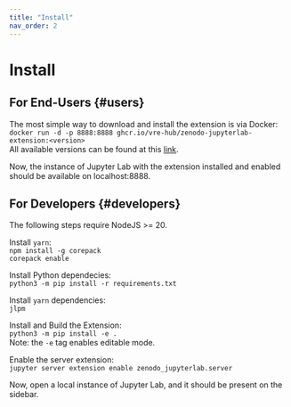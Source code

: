 ```yaml
---
title: "Install"
nav_order: 2
---
```


# Install

## For End-Users {#users}

The most simple way to download and install the extension is via Docker:\
`docker run -d -p 8888:8888 ghcr.io/vre-hub/zenodo-jupyterlab-extension:<version>`\
All available versions can be found at this [link](https://github.com/vre-hub/zenodo-jupyterlab-extension/pkgs/container/zenodo-jupyterlab-extension).

Now, the instance of Jupyter Lab with the extension installed and enabled should be available on localhost:8888.

## For Developers {#developers}

The following steps require NodeJS >= 20.

Install `yarn`:\
`npm install -g corepack`\
`corepack enable`

Install Python dependecies:\
`python3 -m pip install -r requirements.txt`

Install `yarn` dependencies:\
`jlpm`

Install and Build the Extension:\
`python3 -m pip install -e .`\
Note: the `-e` tag enables editable mode.

Enable the server extension:\
`jupyter server extension enable zenodo_jupyterlab.server`

Now, open a local instance of Jupyter Lab, and it should be present on the sidebar.
